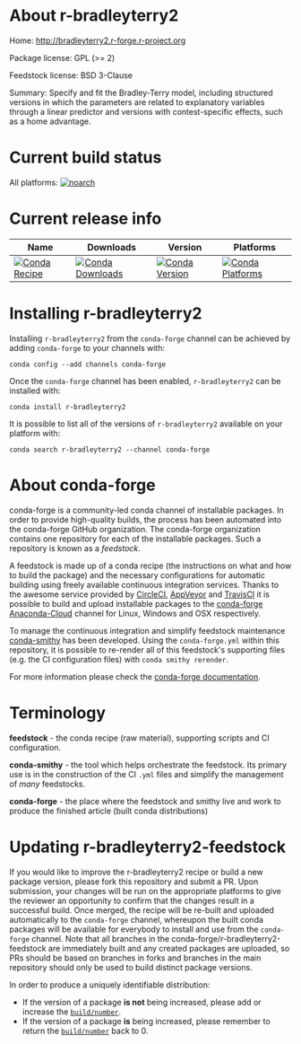 About r-bradleyterry2
=====================

Home: http://bradleyterry2.r-forge.r-project.org

Package license: GPL (>= 2)

Feedstock license: BSD 3-Clause

Summary: Specify and fit the Bradley-Terry model, including structured versions in which the
parameters are related to explanatory variables through a linear predictor and versions
with contest-specific effects, such as a home advantage.




Current build status
====================

All platforms:
[![noarch](https://img.shields.io/circleci/project/github/conda-forge/r-bradleyterry2-feedstock/master.svg?label=noarch)](https://circleci.com/gh/conda-forge/r-bradleyterry2-feedstock)

Current release info
====================

| Name | Downloads | Version | Platforms |
| --- | --- | --- | --- |
| [![Conda Recipe](https://img.shields.io/badge/recipe-r--bradleyterry2-green.svg)](https://anaconda.org/conda-forge/r-bradleyterry2) | [![Conda Downloads](https://img.shields.io/conda/dn/conda-forge/r-bradleyterry2.svg)](https://anaconda.org/conda-forge/r-bradleyterry2) | [![Conda Version](https://img.shields.io/conda/vn/conda-forge/r-bradleyterry2.svg)](https://anaconda.org/conda-forge/r-bradleyterry2) | [![Conda Platforms](https://img.shields.io/conda/pn/conda-forge/r-bradleyterry2.svg)](https://anaconda.org/conda-forge/r-bradleyterry2) |

Installing r-bradleyterry2
==========================

Installing `r-bradleyterry2` from the `conda-forge` channel can be achieved by adding `conda-forge` to your channels with:

```
conda config --add channels conda-forge
```

Once the `conda-forge` channel has been enabled, `r-bradleyterry2` can be installed with:

```
conda install r-bradleyterry2
```

It is possible to list all of the versions of `r-bradleyterry2` available on your platform with:

```
conda search r-bradleyterry2 --channel conda-forge
```


About conda-forge
=================

conda-forge is a community-led conda channel of installable packages.
In order to provide high-quality builds, the process has been automated into the
conda-forge GitHub organization. The conda-forge organization contains one repository
for each of the installable packages. Such a repository is known as a *feedstock*.

A feedstock is made up of a conda recipe (the instructions on what and how to build
the package) and the necessary configurations for automatic building using freely
available continuous integration services. Thanks to the awesome service provided by
[CircleCI](https://circleci.com/), [AppVeyor](https://www.appveyor.com/)
and [TravisCI](https://travis-ci.org/) it is possible to build and upload installable
packages to the [conda-forge](https://anaconda.org/conda-forge)
[Anaconda-Cloud](https://anaconda.org/) channel for Linux, Windows and OSX respectively.

To manage the continuous integration and simplify feedstock maintenance
[conda-smithy](https://github.com/conda-forge/conda-smithy) has been developed.
Using the ``conda-forge.yml`` within this repository, it is possible to re-render all of
this feedstock's supporting files (e.g. the CI configuration files) with ``conda smithy rerender``.

For more information please check the [conda-forge documentation](https://conda-forge.org/docs/).

Terminology
===========

**feedstock** - the conda recipe (raw material), supporting scripts and CI configuration.

**conda-smithy** - the tool which helps orchestrate the feedstock.
                   Its primary use is in the construction of the CI ``.yml`` files
                   and simplify the management of *many* feedstocks.

**conda-forge** - the place where the feedstock and smithy live and work to
                  produce the finished article (built conda distributions)


Updating r-bradleyterry2-feedstock
==================================

If you would like to improve the r-bradleyterry2 recipe or build a new
package version, please fork this repository and submit a PR. Upon submission,
your changes will be run on the appropriate platforms to give the reviewer an
opportunity to confirm that the changes result in a successful build. Once
merged, the recipe will be re-built and uploaded automatically to the
`conda-forge` channel, whereupon the built conda packages will be available for
everybody to install and use from the `conda-forge` channel.
Note that all branches in the conda-forge/r-bradleyterry2-feedstock are
immediately built and any created packages are uploaded, so PRs should be based
on branches in forks and branches in the main repository should only be used to
build distinct package versions.

In order to produce a uniquely identifiable distribution:
 * If the version of a package **is not** being increased, please add or increase
   the [``build/number``](https://conda.io/docs/user-guide/tasks/build-packages/define-metadata.html#build-number-and-string).
 * If the version of a package **is** being increased, please remember to return
   the [``build/number``](https://conda.io/docs/user-guide/tasks/build-packages/define-metadata.html#build-number-and-string)
   back to 0.

